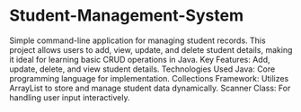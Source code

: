 # Student-Management-System
Simple command-line application for managing student records. This project allows users to add, view, update, and delete student details, making it ideal for learning basic CRUD operations in Java.
Key Features:
Add, update, delete, and view student details.
Technologies Used
Java: Core programming language for implementation.
Collections Framework: Utilizes ArrayList to store and manage student data dynamically.
Scanner Class: For handling user input interactively.
